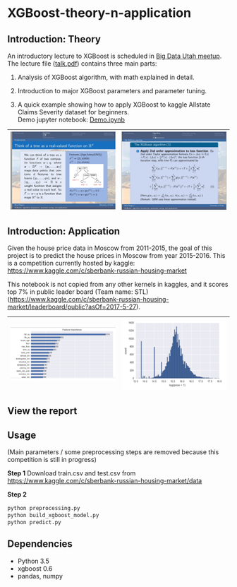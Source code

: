 # XGBoost-theory-n-application

## Introduction: Theory

An introductory lecture to XGBoost is scheduled in [Big Data Utah meetup](https://www.meetup.com/BigDataUtah/events/238610160/). The lecture file ([talk.pdf](https://github.com/Shiutang-Li/Intro-to-XGBoost/blob/master/talk.pdf)) contains three main parts:

1. Analysis of XGBoost algorithm, with math explained in detail.

2. Introduction to major XGBoost parameters and parameter tuning.

3. A quick example showing how to apply XGBoost to kaggle Allstate Claims Severity dataset for beginners.  
Demo jupyter notebook: [Demo.ipynb](https://github.com/Shiutang-Li/Intro-to-XGBoost/blob/master/Demo.ipynb)

|![](3.jpg) | ![](4.jpg)| 
|:---:|:---:|

## Introduction: Application

Given the house price data in Moscow from 2011-2015, the goal of this project is to predict the house prices in Moscow from year 2015-2016. This is a competition currently hosted by kaggle: https://www.kaggle.com/c/sberbank-russian-housing-market

This notebook is not copied from any other kernels in kaggles, and it scores top 7% in public leader board (Team name: STL) (https://www.kaggle.com/c/sberbank-russian-housing-market/leaderboard/public?asOf=2017-5-27).

|![](1.jpg) | ![](2.jpg)| 
|:---:|:---:|

## View the report 

## Usage

(Main parameters / some preprocessing steps are removed because this competition is still in progress)

**Step 1** Download train.csv and test.csv from https://www.kaggle.com/c/sberbank-russian-housing-market/data

**Step 2**
```
python preprocessing.py
python build_xgboost_model.py
python predict.py
```

## Dependencies 

* Python 3.5
* xgboost 0.6
* pandas, numpy
